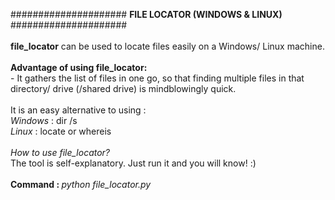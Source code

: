 ##################### <b>FILE LOCATOR (WINDOWS & LINUX)</b> #####################<br><br><b>file_locator</b> can be used to locate files easily on a Windows/ Linux machine.<br><br><b>Advantage of using file_locator:</b><br>- It gathers the list of files in one go, so that finding multiple files in that directory/ drive (/shared drive) is mindblowingly quick.<br><br>It is an easy alternative to using :<br><i>Windows</i> : dir /s<br><i>Linux</i>   : locate or whereis<br><br><i>How to use file_locator?</i><br>The tool is self-explanatory. Just run it and you will know! :)<br><br><b>Command : </b><i>python file_locator.py</i>
